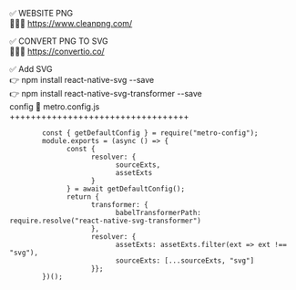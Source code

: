 ✅ WEBSITE PNG                                                                                   
📌📌📌 https://www.cleanpng.com/


✅ CONVERT PNG TO SVG                                                                                    
📌📌📌 https://convertio.co/


✅ Add SVG                                                                                    
      👉 npm install react-native-svg --save                                                                                   
      👉 npm install react-native-svg-transformer --save                                                                                   
config
            🎊 metro.config.js                                                                                    
            ++++++++++++++++++++++++++++++++++
            

            const { getDefaultConfig } = require("metro-config");
            module.exports = (async () => { 
                  const {  
                        resolver: { 
                              sourceExts, 
                              assetExts 
                        }  
                  } = await getDefaultConfig(); 
                  return {
                        transformer: {      
                              babelTransformerPath: require.resolve("react-native-svg-transformer")    
                        },    
                        resolver: {
                              assetExts: assetExts.filter(ext => ext !== "svg"),
                              sourceExts: [...sourceExts, "svg"]    
                        }};
            })();


